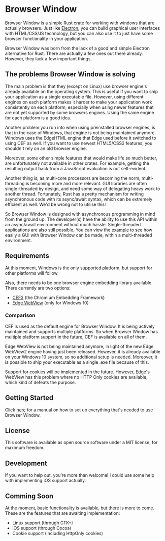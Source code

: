 # Browser Window

Browser Window is a simple Rust crate for working with windows that are actually browsers.
Just like [Electron](https://www.electronjs.org/), you can build graphical user interfaces with HTML/CSS/JS technology, but you can also use it to just have some browser functionality in your application.

Browser Window was born from the lack of a good and simple Electron alternative for Rust.
There are actually a few ones out there already.
However, they lack a few important things.

## The problems Browser Window is solving

The main problem is that they (except on Linux) use browser engine's already available on the operating system.
This is useful if you want to ship your application as a single executable file.
However, using different engines on each platform makes it harder to make your application work consistently on each platform, especially when using newer features that are not yet supported by some browsers engines.
Using the same engine for each platform is a good idea. 

Another problem you run into when using preinstalled browser engines, is that in the case of Windows, that engine is not being maintained anymore.
Windows uses the EdgeHTML engine that Edge used before it switched to using CEF as well.
If you want to use newest HTML5/CSS3 features, you shouldn't rely on an old browser engine.

Moreover, some other simple features that would make life so much better, are unfortunately not available in other crates.
For example, getting the resulting output back from a JavaScript evaluation is not self-evident.

Another thing is, as multi-core processors are becoming the norm, multi-threading is becoming more and more relevant.
GUI libraries are often single-threaded by design, and need some way of delegating heavy work to another thread.
Fortunately, Rust has a pretty mechanism for writing asynchronous code with its async/await syntax, which can be extremely efficient as well.
We'd be wrong not to utilise this!

So Browser Window is designed with asynchronous programming in mind from the ground up.
The developer(s) have the ability to use this API within an async/await environment without much hassle.
Single-threaded applications are also still possible.
You can view the [example](https://github.com/bamilab/browser-window/tree/master/example) to see how easily a GUI with Browser Window can be made, within a multi-threaded environment.

## Requirements

At this moment, Windows is the only supported platform, but support for other platforms will follow.

Also, there needs to be one browser engine embedding library available.
There currently are two options:
* [CEF3](https://bitbucket.org/chromiumembedded/cef/wiki/Home) (the Chromium Embedding Framework)
* [Edge WebView](https://docs.microsoft.com/en-us/microsoft-edge/hosting/webview) (only for Windows 10)

### Comparison

CEF is used as the default engine for Browser Window.
It is being actively maintained and supports multiple platforms.
So when Browser Window has multiple platform support in the future, CEF is available on all of them.

Edge WebView is not being maintained anymore, in light of the new Edge WebView2 engine having just been released.
However, it is already available on your Windows 10 system, so no additional setup is needed.
Moreover, it is possible to ship your executable as a single .exe file because of this.

Support for cookies will be implemented in the future.
However, Edge's WebView has this problem where no HTTP Only cookies are available, which kind of defeats the purpose.

## Getting Started

Click [here](./docs/getting-started/WINDOWS.md) for a manual on how to set up everything that's needed to use Browser Window.

## License

This software is available as open source software under a MIT license, for maximum freedom.

## Development

If you want to help out, you're more than welcome! I could use some help with implementing iOS support actually.

## Comming Soon

At the moment, basic functionality is available, but there is more to come.
These are the features that are awaiting implementation:

* Linux support (through GTK+)
* iOS support (through Cocoa)
* Cookie support (including HttpOnly cookies)
